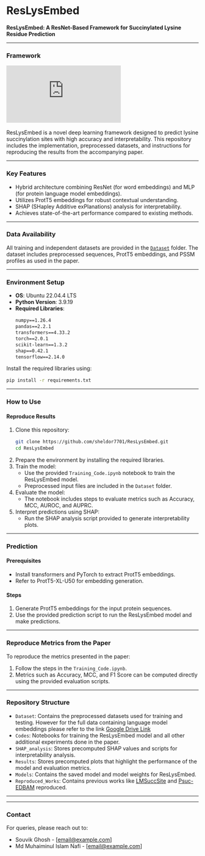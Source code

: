 # ResLysEmbed

**ResLysEmbed: A ResNet-Based Framework for Succinylated Lysine Residue Prediction**

---

### Framework
![View ResLysEmbed Framework](https://github.com/Sheldor7701/ResLysEmbed/blob/main/Results/Plots/New%20ResLysEmbed.pdf)


ResLysEmbed is a novel deep learning framework designed to predict lysine succinylation sites with high accuracy and interpretability. This repository includes the implementation, preprocessed datasets, and instructions for reproducing the results from the accompanying paper.

---

### Key Features
- Hybrid architecture combining ResNet (for word embeddings) and MLP (for protein language model embeddings).
- Utilizes ProtT5 embeddings for robust contextual understanding.
- SHAP (SHapley Additive exPlanations) analysis for interpretability.
- Achieves state-of-the-art performance compared to existing methods.

---

### Data Availability
All training and independent datasets are provided in the [`Dataset`](Dataset) folder. The dataset includes preprocessed sequences, ProtT5 embeddings, and PSSM profiles as used in the paper.

---

### Environment Setup
- **OS**: Ubuntu 22.04.4 LTS
- **Python Version**: 3.9.19
- **Required Libraries**:
    ```plaintext
    numpy==1.26.4
    pandas==2.2.1
    transformers==4.33.2
    torch==2.0.1
    scikit-learn==1.3.2
    shap==0.42.1
    tensorflow==2.14.0
    ```

Install the required libraries using:
```bash
pip install -r requirements.txt
```

---

### How to Use

#### Reproduce Results
1. Clone this repository:
    ```bash
    git clone https://github.com/sheldor7701/ResLysEmbed.git
    cd ResLysEmbed
    ```
2. Prepare the environment by installing the required libraries.
3. Train the model:
    - Use the provided `Training_Code.ipynb` notebook to train the ResLysEmbed model.
    - Preprocessed input files are included in the `Dataset` folder.
4. Evaluate the model:
    - The notebook includes steps to evaluate metrics such as Accuracy, MCC, AUROC, and AUPRC.
5. Interpret predictions using SHAP:
    - Run the SHAP analysis script provided to generate interpretability plots.

---

### Prediction

#### Prerequisites
- Install transformers and PyTorch to extract ProtT5 embeddings.
- Refer to ProtT5-XL-U50 for embedding generation.

#### Steps
1. Generate ProtT5 embeddings for the input protein sequences.
2. Use the provided prediction script to run the ResLysEmbed model and make predictions.

---

### Reproduce Metrics from the Paper
To reproduce the metrics presented in the paper:
1. Follow the steps in the `Training_Code.ipynb`.
2. Metrics such as Accuracy, MCC, and F1 Score can be computed directly using the provided evaluation scripts.

---

### Repository Structure
- `Dataset`: Contains the preprocessed datasets used for training and testing. However for the full data containing language model embeddings please refer to the link [Google Drive Link](https://drive.google.com/drive/folders/1H14eUyk3WzSsnKJHOmxgueGysxC820TJ?usp=sharing)
- `Codes`: Notebooks for training the ResLysEmbed model and all other additional experiments done in the paper.
- `SHAP_analysis`: Stores precomputed SHAP values and scripts for interpretability analysis.
- `Results`: Stores precomputed plots that highlight the performance of the model and evaluation metrics.
- `Models`: Contains the saved model and model weights for ResLysEmbed.
- `Reproduced_Works`: Contains previous works like [LMSuccSite](https://github.com/KCLabMTU/LMSuccSite) and [Psuc-EDBAM](https://github.com/wugenqiang/pSuc-EDBAM) reproduced.
---

<!-- ### Citation
If you use this framework in your research, please cite:

```bibtex
@article{ResLysEmbed2024,
  title={ResLysEmbed: A ResNet-Based Framework for Succinylated Lysine Residue Prediction},
  author={Souvik Ghosh, Md Muhaiminul Islam Nafi, and M Saifur Rahman},
  journal={Submitted to Bioinformatics},
  year={2024}
}
``` -->

---

### Contact
For queries, please reach out to:

- Souvik Ghosh - [email@example.com]
- Md Muhaiminul Islam Nafi - [email@example.com]
